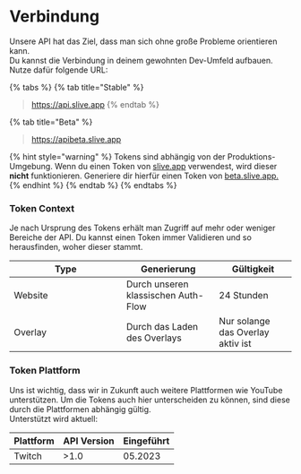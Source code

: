 # Verbindung

Unsere API hat das Ziel, dass man sich ohne große Probleme orientieren kann. \
Du kannst die Verbindung in deinem gewohnten Dev-Umfeld aufbauen. Nutze dafür folgende URL:

{% tabs %}
{% tab title="Stable" %}
> https://api.slive.app
{% endtab %}

{% tab title="Beta" %}
> https://apibeta.slive.app

{% hint style="warning" %}
Tokens sind abhängig von der Produktions-Umgebung. Wenn du einen Token von [slive.app](https://slive.app) verwendest, wird dieser **nicht** funktionieren. Generiere dir hierfür einen Token von [beta.slive.app.](https://beta.slive.app)
{% endhint %}
{% endtab %}
{% endtabs %}

### Token Context

Je nach Ursprung des Tokens erhält man Zugriff auf mehr oder weniger Bereiche der API. Du kannst einen Token immer Validieren und so herausfinden, woher dieser stammt.

<table data-full-width="false"><thead><tr><th width="185">Type</th><th>Generierung</th><th>Gültigkeit</th></tr></thead><tbody><tr><td>Website</td><td>Durch unseren klassischen Auth-Flow</td><td>24 Stunden</td></tr><tr><td>Overlay</td><td>Durch das Laden des Overlays</td><td>Nur solange das Overlay aktiv ist</td></tr></tbody></table>

### Token Plattform

Uns ist wichtig, dass wir in Zukunft auch weitere Plattformen wie YouTube unterstützen. Um die Tokens auch hier unterscheiden zu können, sind diese durch die Plattformen abhängig gültig.\
Unterstützt wird aktuell:

| Plattform | API Version | Eingeführt |
| --------- | ----------- | ---------- |
| Twitch    | >1.0        | 05.2023    |

